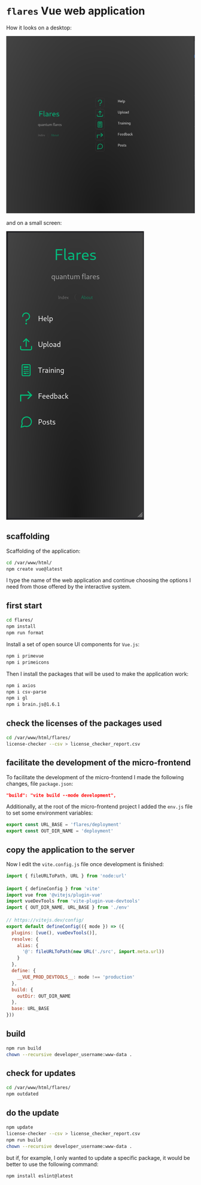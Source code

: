 # `flares` Vue web application

How it looks on a desktop:

![flares landing page](screenshots/flares_landing_page.png)

and on a small screen:

![flares mobile first](screenshots/flares_mobile_first.png)

## scaffolding

Scaffolding of the application:

```sh
cd /var/www/html/
npm create vue@latest
```

I type the name of the web application and continue choosing the options I need from those offered by the interactive system.

## first start

```sh
cd flares/
npm install
npm run format
```

Install a set of open source UI components for `Vue.js`:

```sh
npm i primevue
npm i primeicons
```

Then I install the packages that will be used to make the application work:

```sh
npm i axios
npm i csv-parse
npm i gl
npm i brain.js@1.6.1
```

## check the licenses of the packages used

```sh
cd /var/www/html/flares/
license-checker --csv > license_checker_report.csv
```

## facilitate the development of the micro-frontend

To facilitate the development of the micro-frontend I made the following changes, file `package.json`:

```json
"build": "vite build --mode development",
```

Additionally, at the root of the micro-frontend project I added the `env.js` file to set some environment variables:

```js
export const URL_BASE = 'flares/deployment'
export const OUT_DIR_NAME = 'deployment'
```

## copy the application to the server

Now I edit the `vite.config.js` file once development is finished:

```js
import { fileURLToPath, URL } from 'node:url'

import { defineConfig } from 'vite'
import vue from '@vitejs/plugin-vue'
import vueDevTools from 'vite-plugin-vue-devtools'
import { OUT_DIR_NAME, URL_BASE } from './env'

// https://vitejs.dev/config/
export default defineConfig(({ mode }) => ({
  plugins: [vue(), vueDevTools()],
  resolve: {
    alias: {
      '@': fileURLToPath(new URL('./src', import.meta.url))
    }
  },
  define: {
    __VUE_PROD_DEVTOOLS__: mode !== 'production'
  },
  build: {
    outDir: OUT_DIR_NAME
  },
  base: URL_BASE
}))
```

## build

```sh
npm run build
chown --recursive developer_username:www-data .
```

## check for updates

```sh
cd /var/www/html/flares/
npm outdated
```

## do the update

```sh
npm update
license-checker --csv > license_checker_report.csv
npm run build
chown --recursive developer_username:www-data .
```

but if, for example, I only wanted to update a specific package, it would be better to use the following command:

```sh
npm install eslint@latest
```
